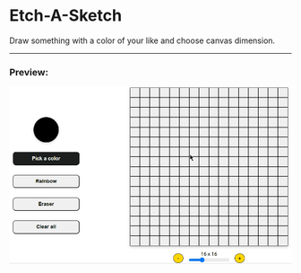 # Etch-A-Sketch

Draw something with a color of your like and choose canvas dimension.

---

### Preview:

![](./assets/etch-n-sketch-demo.gif)
